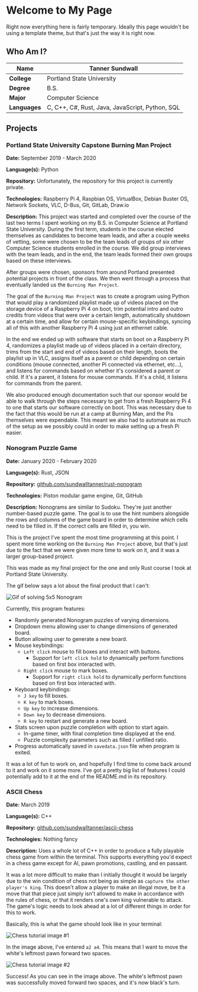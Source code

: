 # Welcome to My Page

Right now everything here is fairly temporary. Ideally this page wouldn't be using a template theme, but that's just the way it is right now.

## Who Am I?

| Name          | Tanner Sundwall                                 |
|---------------|-------------------------------------------------|
| **College**   | Portland State University                       |
| **Degree**    | B.S.                                            |
| **Major**     | Computer Science                                |
| **Languages** | C, C++, C#, Rust, Java, JavaScript, Python, SQL |

## Projects

### Portland State University Capstone Burning Man Project

**Date:** September 2019 - March 2020

**Language(s):** Python

**Repository:** Unfortunately, the repository for this project is currently private.

**Technologies:** Raspberry Pi 4, Raspbian OS, VirtualBox, Debian Buster OS, Network Sockets, VLC, D-Bus, Git, GitLab, Draw.io

**Description:** This project was started and completed over the course of the last two terms I spent working on my B.S. in Computer Science at Portland State University. During the first term, students in the course elected themselves as candidates to become team leads, and after a couple weeks of vetting, some were chosen to be the team leads of groups of six other Computer Science students enrolled in the course. We did group interviews with the team leads, and in the end, the team leads formed their own groups based on these interviews.

After groups were chosen, sponsors from around Portland presented potential projects in front of the class. We then went through a process that eventually landed us the ```Burning Man Project```.

The goal of the ```Burning Man Project``` was to create a program using Python that would play a randomized playlist made up of videos placed on the storage device of a Raspberry Pi 4 on boot, trim potential intro and outro credits from videos that were over a certain length, automatically shutdown at a certain time, and allow for certain mouse-specific keybindings, syncing all of this with another Raspberry Pi 4 using just an ethernet cable.

In the end we ended up with software that starts on boot on a Raspberry Pi 4, randomizes a playlist made up of videos placed in a certain directory, trims from the start and end of videos based on their length, boots the playlist up in VLC, assigns itself as a parent or child depending on certain conditions (mouse connected, another Pi connected via ethernet, etc...), and listens for commands based on whether it's considered a parent or child. If it's a parent, it listens for mouse commands. If it's a child, it listens for commands from the parent.

We also produced enough documentation such that our sponsor would be able to walk through the steps necessary to get from a fresh Raspberry Pi 4 to one that starts our software correctly on boot. This was necessary due to the fact that this would be run at a camp at Burning Man, and the Pis themselves were expendable. This meant we also had to automate as much of the setup as we possibly could in order to make setting up a fresh Pi easier.

### Nonogram Puzzle Game

**Date:** January 2020 - February 2020

**Language(s):** Rust, JSON

**Repository:** [github.com/sundwalltanner/rust-nonogram](https://github.com/Sundwalltanner/Rust-Nonogram)

**Technologies:** Piston modular game engine, Git, GitHub

**Description:** Nonograms are similar to Sudoku. They're just another number-based puzzle game. The goal is to use the hint numbers alongside the rows and columns of the game board in order to determine which cells need to be filled in. If the correct cells are filled in, you win.

This is the project I've spent the most time programming at this point. I spent more time working on the ```Burning Man Project``` above, but that's just due to the fact that we were given more time to work on it, and it was a larger group-based project.

This was made as my final project for the one and only Rust course I took at Portland State University.

The gif below says a lot about the final product that I can't:

![Gif of solving 5x5 Nonogram](https://i.imgur.com/wxxDn44.gif)

Currently, this program features:
* Randomly generated Nonogram puzzles of varying dimensions.
* Dropdown menu allowing user to change dimensions of generated board.
* Button allowing user to generate a new board.
* Mouse keybindings:
    * ```Left click``` mouse to fill boxes and interact with buttons.
        * Support for ```left click hold``` to dynamically perform functions based on first box interacted with.
    * ```Right click``` mouse to mark boxes.
        * Support for ```right click hold``` to dynamically perform functions based on first box interacted with.
* Keyboard keybindings:
    * ```J key``` to fill boxes.
    * ```K key``` to mark boxes.
    * ```Up key``` to increase dimensions.
    * ```Down key``` to decrease dimensions.
    * ```R key``` to restart and generate a new board.
* Stats screen upon puzzle completion with option to start again.
    * In-game timer, with final completion time displayed at the end.
    * Puzzle complexity parameters such as filled / unfilled ratio.
* Progress automatically saved in ```savedata.json``` file when program is exited.

It was a lot of fun to work on, and hopefully I find time to come back around to it and work on it some more. I've got a pretty big list of features I could potentially add to it at the end of the README.md in its repository.

### ASCII Chess

**Date:** March 2019

**Language(s):** C++

**Repository:** [github.com/sundwalltanner/ascii-chess](https://github.com/Sundwalltanner/Ascii-Chess)

**Technologies:** Nothing fancy

**Description:** Uses a whole lot of C++ in order to produce a fully playable chess game from within the terminal. This supports everything you'd expect in a chess game except for AI, pawn promotions, castling, and en passant.

It was a lot more difficult to make than I initially thought it would be largely due to the win condition of chess not being as simple as ```capture the other player's king```. This doesn't allow a player to make an illegal move, be it a move that that piece just simply isn't allowed to make in accordance with the rules of chess, or that it renders one's own king vulnerable to attack. The game's logic needs to look ahead at a lot of different things in order for this to work.

Basically, this is what the game should look like in your terminal:

![Chess tutorial image #1](https://i.imgur.com/GYG7nGS.png)

In the image above, I've entered ```a2 a4```. This means that I want to move the white's leftmost pawn forward two spaces.

![Chess tutorial image #2](https://i.imgur.com/wi67VVp.png)

Success! As you can see in the image above. The white's leftmost pawn was successfully moved forward two spaces, and it's now black's turn.
